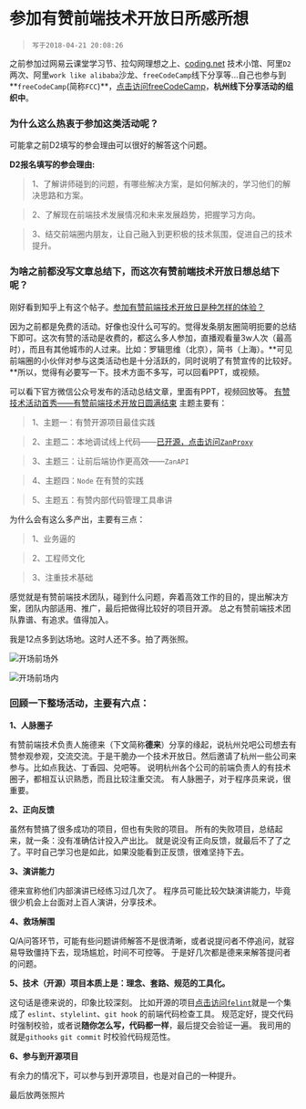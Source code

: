 # 参加有赞前端技术开放日所感所想

>`写于2018-04-21 20:08:26`

之前参加过网易云课堂学习节、拉勾网理想之上、[coding.net](https://coding.net/) 技术小馆、阿里`D2`两次、阿里`work like alibaba`沙龙、`freeCodeCamp`线下分享等...自己也参与到**`freeCodeCamp`(简称`FCC`)**，[点击访问freeCodeCamp](https://freecodecamp.cn/)，**杭州线下分享活动的组织中**。

### 为什么这么热衷于参加这类活动呢？

可能拿之前D2填写的参会理由可以很好的解答这个问题。

**D2报名填写的参会理由:**
>
>1、了解讲师碰到的问题，有哪些解决方案，是如何解决的，学习他们的解决思路和方案。

>2、了解现在前端技术发展情况和未来发展趋势，把握学习方向。

>3、结交前端圈内朋友，让自己融入到更积极的技术氛围，促进自己的技术提升。

### 为啥之前都没写文章总结下，而这次有赞前端技术开放日想总结下呢？

刚好看到知乎上有这个帖子。[参加有赞前端技术开放日是种怎样的体验？](https://www.zhihu.com/question/274150609)

因为之前都是免费的活动。好像也没什么可写的。觉得发条朋友圈简明扼要的总结下即可。这次有赞的活动是收费的，都这么多人参加，直播观看量3w人次（最高时），而且有其他城市的人过来。比如：罗辑思维（北京），简书（上海）。**可见前端圈的小伙伴对参与这类活动也是十分活跃的，同时说明了有赞宣传的比较好。**所以，觉得有必要写一下。技术方面不多写，可以回看PPT，或视频。

可以看下官方微信公众号发布的活动总结文章，里面有PPT，视频回放等。
[有赞技术活动首秀——有赞前端技术开放日圆满结束](https://mp.weixin.qq.com/s/9FIESH8rGaV0JPR1lMgUTQ)
主题主要有：
>
>1、主题一：有赞开源项目最佳实践

>2、主题二：本地调试线上代码——[已开源，点击访问`ZanProxy`](https://github.com/youzan/zan-proxy)

>3、主题三：让前后端协作更高效——`ZanAPI`

>4、主题四：`Node` 在有赞的实践

>5、主题五：有赞内部代码管理工具串讲

为什么会有这么多产出，主要有三点：
>1、业务逼的

>2、工程师文化

>3、注重技术基础

感觉就是有赞前端技术团队，碰到什么问题，奔着高效工作的目的，提出解决方案，团队内部适用、推广，最后把做得比较好的项目开源。
总之有赞前端技术团队靠谱、有追求。值得加入。

我是12点多到达场地。这时人还不多。拍了两张照。

![开场前场外](./first-1.jpg)

![开场前场内](./first-2.jpg)

### 回顾一下整场活动，主要有六点：

**1、人脉圈子**

有赞前端技术负责人施德来（下文简称**德来**）分享的缘起，说杭州兑吧公司想去有赞参观参观，交流交流。于是干脆办一个技术开放日。然后邀请了杭州一些公司来参与。比如点我达、丁香园、兑吧等。
说明杭州各个公司的前端负责人的有技术圈子，都相互认识熟悉，而且比较注重交流。
有人脉圈子，对于程序员来说，很重要。

**2、正向反馈**

虽然有赞搞了很多成功的项目，但也有失败的项目。
所有的失败项目，总结起来，就一条：没有准确估计投入产出比。
就是说没有正向反馈，就最后不了了之了。平时自己学习也是如此，如果没能看到正反馈，很难坚持下去。

**3、演讲能力**

德来宣称他们内部演讲已经练习过几次了。
程序员可能比较欠缺演讲能力，毕竟很少机会上台面对上百人演讲，分享技术。

**4、救场解围**

Q/A问答环节，可能有些问题讲师解答不是很清晰，或者说提问者不停追问，就容易导致僵持下去，现场尴尬，时间不可控等。
于是好几次都是德来来解答提问者的问题。

**5、技术（开源）项目本质上是：理念、套路、规范的工具化。**

这句话是德来说的，印象比较深刻。
比如开源的项目[点击访问`felint`](https://github.com/youzan/felint)就是一个集成了 `eslint`、`stylelint`、`git hook` 的前端代码检查工具。
规范定好，提交代码时强制校验，或者说**随你怎么写，代码都一样**，最后提交会验证一遍。
我司用的就是`githooks` `git commit` 时校验代码规范性。

**6、参与到开源项目**

有余力的情况下，可以参与到开源项目，也是对自己的一种提升。

最后放两张照片


